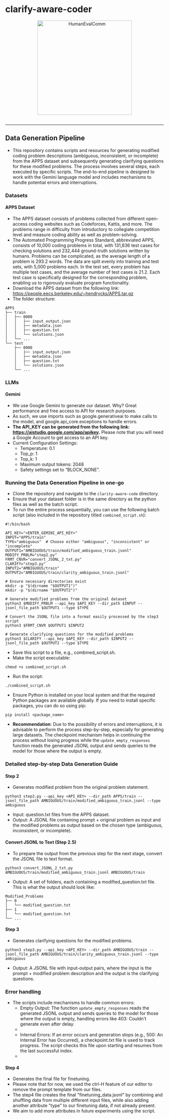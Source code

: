 # clarify-aware-coder

<div align="center">
<a href='https://huggingface.co/datasets/jie-jw-wu/HumanEvalComm'>
<img src="https://github.com/user-attachments/assets/4936ccfa-9dfe-41a3-a519-fd2650142cdc" alt="HumanEvalComm" height=300></img>
</a>
<br></br>
  <hr>
</div>

## Data Generation Pipeline
- This repository contains scripts and resources for generating modified coding problem descriptions (ambiguous, inconsistent, or incomplete) from the APPS dataset and subsequently generating clarifying questions for these modified problems. The process involves several steps, each executed by specific scripts. The end-to-end pipeline is designed to work with the Gemini language model and includes mechanisms to handle potential errors and interruptions.
### Datasets
#### APPS Dataset
- The APPS dataset consists of problems collected from different open-access coding websites such as Codeforces, Kattis, and more. The problems range in difficulty from introductory to collegiate competition level and measure coding ability as well as problem-solving. 
- The Automated Programming Progress Standard, abbreviated APPS, consists of 10,000 coding problems in total, with 131,836 test cases for checking solutions and 232,444 ground-truth solutions written by humans. Problems can be complicated, as the average length of a problem is 293.2 words. The data are split evenly into training and test sets, with 5,000 problems each. In the test set, every problem has multiple test cases, and the average number of test cases is 21.2. Each test case is specifically designed for the corresponding problem, enabling us to rigorously evaluate program functionality.
- Download the APPS dataset from the following link: https://people.eecs.berkeley.edu/~hendrycks/APPS.tar.gz
- The folder structure:
```
APPS
├── train
│   ├── 0000
│   │   ├── input_output.json
│   │   ├── metadata.json
│   │   ├── question.txt
│   │   └── solutions.json
│   └── ...
└── test
    ├── 0000
    │   ├── input_output.json
    │   ├── metadata.json
    │   ├── question.txt
    │   └── solutions.json
    └── ...

```

### LLMs
#### Gemini
- We use Google Gemini to generate our dataset. Why? Great performance and free access to API for research purposes.
- As such, we use imports such as google.generativeai to make calls to the model, and google.api_core.exceptions to handle errors.
- **The API_KEY can be generated from the following link: https://aistudio.google.com/app/apikey.** Please note that you will need a Google Account to get access to an API key.
- Current Configuration Settings:
    - Temperature: 0.1
    - Top_p: 1
    - Top_k: 1
    - Maximum output tokens: 2048
    - Safety settings set to “BLOCK_NONE”.
### Running the Data Generation Pipeline in one-go
- Clone the repository and navigate to the `clarity-aware-code` directory.
- Ensure that your dataset folder is in the same directory as the python files as well as the batch script.
- To run the entire process sequentially, you can use the following batch script (also included in the repository titled `combined_script.sh`):
```
#!/bin/bash

API_KEY="<ENTER_GEMINI_API_KEY>"
INPUT="APPS/train"
TYPE="ambiguous"  # Choose either "ambiguous", "inconsistent" or "incomplete"
OUTPUT1="AMBIGUOUS/train/modified_ambiguous_train.jsonl"
MODIFY_PRBLM="step2.py"
FRMT_CNVR="convert_JSONL_2_txt.py"
CLARIFY="step3.py"
INPUT2="AMBIGUOUS/train"
OUTPUT2="AMBIGUOUS/train/clarity_ambiguous_train.jsonl"

# Ensure necessary directories exist
mkdir -p "$(dirname "$OUTPUT1")"
mkdir -p "$(dirname "$OUTPUT2")"

# Generate modified problems from the original dataset
python3 $MODIFY_PRBLM --api_key $API_KEY --dir_path $INPUT --jsonl_file_path $OUTPUT1 --type $TYPE

# Convert the JSONL file into a format easily processed by the step3 script
python3 $FRMT_CNVR $OUTPUT1 $INPUT2

# Generate clarifying questions for the modified problems
python3 $CLARIFY --api_key $API_KEY --dir_path $INPUT2 --jsonl_file_path $OUTPUT2 --type $TYPE

```
- Save this script to a file, e.g., combined_script.sh.
- Make the script executable:
```
chmod +x combined_script.sh
```
- Run the script:
```
./combined_script.sh
```
- Ensure Python is installed on your local system and that the required Python packages are available globally. If you need to install specific packages, you can do so using pip:
```
pip install <package_name>
```
- **Recommendation**: Due to the possibility of errors and interruptions, it is advisable to perform the process step-by-step, especially for generating large datasets. The checkpoint mechanism helps in continuing the process without losing progress while the `update_empty_responses` function  reads the generated JSONL output and sends queries to the model for those where the output is empty.

### Detailed step-by-step Data Generation Guide

#### Step 2

- Generates modified problem from the original problem statement.
```
python3 step2.py --api_key <API_KEY> --dir_path APPS/train --jsonl_file_path AMBIGUOUS/train/modified_ambiguous_train.jsonl --type ambiguous
```
- Input: question.txt files from the APPS dataset.
- Output: A JSONL file containing prompt + original problem as input and the modified problems as output based on the chosen type (ambiguous, inconsistent, or incomplete).

#### Convert JSONL to Text (Step 2.5)

- To prepare the output from the previous step for the next stage, convert the JSONL file to text format.
```
python3 convert_JSONL_2_txt.py AMBIGUOUS/train/modified_ambiguous_train.jsonl AMBIGUOUS/train
```
- Output: A set of folders, each containing a modified_question.txt file. This is what the output should look like:
```
Modified_Problems
├── 0
│   └── modified_question.txt
├── 1
│   └── modified_question.txt
└── ...

```

#### Step 3

- Generates clarifying questions for the modified problems.
```
python3 step3.py --api_key <API_KEY> --dir_path AMBIGUOUS/train --jsonl_file_path AMBIGUOUS/train/clarity_ambiguous_train.jsonl --type ambiguous
```
- Output: A JSONL file with input-output pairs, where the input is the prompt + modified problem description and the output is the clarifying questions.

### Error handling

- The scripts include mechanisms to handle common errors:
    - Empty Output: The function `update_empty_responses` reads the generated JSONL output and sends queries to the model for those where the output is empty, handling errors like 403: Couldn’t generate even after delay.
    - <ADD HOW TO USE>
    - Internal Errors: If an error occurs and generation stops (e.g., 500: An Internal Error has Occurred), a checkpoint.txt file is used to track progress. The script checks this file upon starting and resumes from the last successful index.
    - <ADD HOW TO USE>

#### Step 4

- Generates the final file for finetuning.
- Please note that for now, we used the ctrl-H feature of our editor to remove the prompt template from our files.
- The step4 file creates the final "finetuning_data.jsonl" by combining and shuffling data from multiple different input files, while also adding another attribute "type" to our finetuning data, if not already present. 
- We aim to add more attributes in future experiments using the script. 
